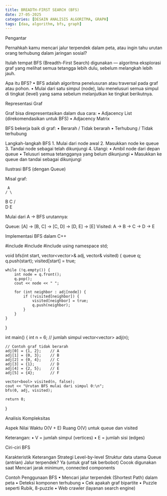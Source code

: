 ```yaml
---
title: BREADTH-FIRST SEARCH (BFS)
date: 27-05-2025
categories: [DESAIN ANALISIS ALGORITMA, GRAPH]
tags: [daa, algorithm, bfs, graph]
---
```

Pengantar

Pernahkah kamu mencari jalur terpendek dalam peta, atau ingin tahu urutan orang terhubung dalam jaringan sosial?

Itulah tempat BFS (Breadth-First Search) digunakan — algoritma eksplorasi graf yang melihat semua tetangga lebih dulu, sebelum melangkah lebih jauh.

Apa itu BFS?
	•	BFS adalah algoritma penelusuran atau traversal pada graf atau pohon.
	•	Mulai dari satu simpul (node), lalu menelusuri semua simpul di tingkat (level) yang sama sebelum melanjutkan ke tingkat berikutnya.

Representasi Graf

Graf bisa direpresentasikan dalam dua cara:
	•	Adjacency List (direkomendasikan untuk BFS)
	•	Adjacency Matrix

BFS bekerja baik di graf:
	•	Berarah / Tidak berarah
	•	Terhubung / Tidak terhubung

Langkah-langkah BFS
	1.	Mulai dari node awal
	2.	Masukkan node ke queue
	3.	Tandai node sebagai telah dikunjungi
	4.	Ulangi:
	•	Ambil node dari depan queue
	•	Telusuri semua tetangganya yang belum dikunjungi
	•	Masukkan ke queue dan tandai sebagai dikunjungi

Ilustrasi BFS (dengan Queue)

Misal graf:

     A
    / \
   B   C
  /     \
 D       E

Mulai dari A → BFS urutannya:

Queue: [A] → [B, C] → [C, D] → [D, E] → [E]
Visited: A → B → C → D → E

Implementasi BFS dalam C++

#include <iostream>
#include <vector>
#include <queue>
using namespace std;

void bfs(int start, vector<vector<int>>& adj, vector<bool>& visited) {
    queue<int> q;
    q.push(start);
    visited[start] = true;

    while (!q.empty()) {
        int node = q.front();
        q.pop();
        cout << node << " ";

        for (int neighbor : adj[node]) {
            if (!visited[neighbor]) {
                visited[neighbor] = true;
                q.push(neighbor);
            }
        }
    }
}

int main() {
    int n = 6; // jumlah simpul
    vector<vector<int>> adj(n);

    // Contoh graf tidak berarah
    adj[0] = {1, 2};    // A
    adj[1] = {0, 3};    // B
    adj[2] = {0, 4};    // C
    adj[3] = {1};       // D
    adj[4] = {2, 5};    // E
    adj[5] = {4};       // F

    vector<bool> visited(n, false);
    cout << "Urutan BFS mulai dari simpul 0:\n";
    bfs(0, adj, visited);

    return 0;
}

Analisis Kompleksitas

Aspek	Nilai
Waktu	O(V + E)
Ruang	O(V) untuk queue dan visited

Keterangan:
	•	V = jumlah simpul (vertices)
	•	E = jumlah sisi (edges)

Ciri-ciri BFS

Karakteristik	Keterangan
Strategi	Level-by-level
Struktur data utama	Queue (antrian)
Jalur terpendek?	Ya (untuk graf tak berbobot)
Cocok digunakan saat	Mencari jarak minimum, connected components

Contoh Penggunaan BFS
	•	Mencari jalur terpendek (Shortest Path) dalam peta
	•	Deteksi komponen terhubung
	•	Cek apakah graf bipartite
	•	Puzzle seperti Rubik, 8-puzzle
	•	Web crawler (layanan search engine)



